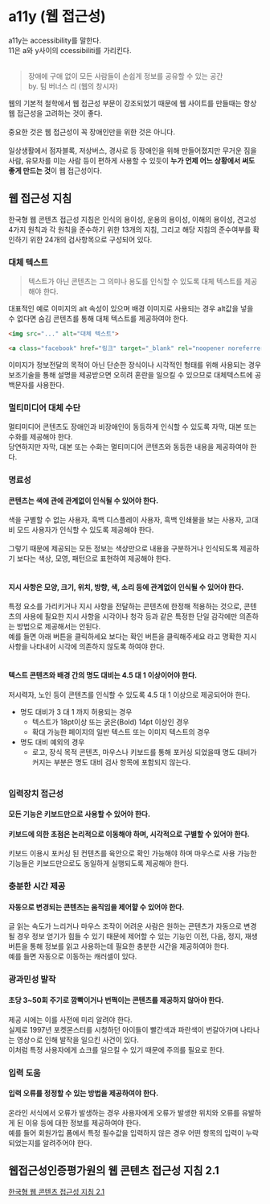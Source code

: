 # a11y (웹 접근성)

a11y는 accessibility를 말한다.<br>
11은 a와 y사이의 ccessibiliti를 가리킨다.<br><br>

> 장애에 구애 없이 모든 사람들이 손쉽게 정보를 공유할 수 있는 공간
><br>by. 팀 버너스 리 (웹의 창시자)

웹의 기본적 철학에서 웹 접근성 부문이 강조되었기 때문에 웹 사이트를 만들때는 항상 웹 접근성을 고려하는 것이 좋다.<br><br>
중요한 것은 웹 접근성이 꼭 장애인만을 위한 것은 아니다.<br><br>
일상생활에서 점자블록, 저상버스, 경사로 등 장애인을 위해 만들어졌지만 무거운 짐을 사람, 유모차를 미는 사람 등이 편하게 사용할 수 있듯이 <strong>누가 언제 어느 상황에서 써도 좋게 만드는 것</strong>이 웹 접근성이다.

## 웹 접근성 지침
한국형 웹 콘텐츠 접근성 지침은 인식의 용이성, 운용의 용이성, 이해의 용이성, 견고성 4가지 원칙과 각 원칙을 준수하기 위한 13개의 지침, 그리고 해당 지침의 준수여부를 확인하기 위한 24개의 검사항목으로 구성되어 있다.

### 대체 텍스트
> 텍스트가 아닌 콘텐츠는 그 의미나 용도를 인식할 수 있도록 대체 텍스트를 제공해야 한다.

대표적인 예로 이미지의 alt 속성이 있으며 배경 이미지로 사용되는 경우 alt값을 넣을 수 없다면 숨김 콘텐츠를 통해 대체 텍스트를 제공하여야 한다.
```html
<img src="..." alt="대체 텍스트">

<a class="facebook" href="링크" target="_blank" rel="noopener noreferrer"><span class="hiddln-style">Facebook</span></a>
```

이미지가 정보전달의 목적이 아닌 단순한 장식이나 시각적인 형태를 위해 사용되는 경우 보조기술을 통해 설명을 제공받으면 오히려 혼란을 일으킬 수 있으므로 대체텍스트에 공백문자를 사용한다.

### 멀티미디어 대체 수단

멀티미디어 콘텐츠도 장애인과 비장애인이 동등하게 인식할 수 있도록 자막, 대본 또는 수화를 제공해야 한다.<br>
당연하지만 자막, 대본 또는 수화는 멀티미디어 콘텐츠와 동등한 내용을 제공하여야 한다.

### 명료성

#### <b>콘텐츠는 색에 관에 관계없이 인식될 수 있어야 한다.</b>
색을 구별할 수 없는 사용자, 흑백 디스플레이 사용자, 흑백 인쇄물을 보는 사용자, 고대비 모드 사용자가 인식할 수 있도록 제공해야 한다.<br><br>
그렇기 때문에 제공되는 모든 정보는 색상만으로 내용을 구분하거나 인식되도록 제공하기 보다는 색상, 모영, 패턴으로 표현하여 제공해야 한다.
<br><br>

#### <b>지시 사항은 모양, 크기, 위치, 방향, 색, 소리 등에 관계없이 인식될 수 있어야 한다.</b>
특정 요소를 가리키거나 지시 사항을 전달하는 콘텐츠에 한정해 적용하는 것으로, 콘텐츠의 사용에 필요한 지시 사항을 시각이나 청각 등과 같은 특정한 단일 감각에만 의존하는 방법으로 제공해서는 안된다.<br>
예를 들면 아래 버튼을 클릭하세요 보다는 확인 버튼을 클릭해주세요 라고 명확한 지시 사항을 나타내어 시각에 의존하지 않도록 하여야 한다.
<br><br>

#### <b>텍스트 콘텐츠와 배경 간의 명도 대비는 4.5 대 1 이상이어야 한다.</b>
저시력자, 노인 등이 콘텐츠를 인식할 수 있도록 4.5 대 1 이상으로 제공되어야 한다.
- 명도 대비가 3 대 1 까지 허용되는 경우
  - 텍스트가 18pt이상 또는 굵은(Bold) 14pt 이상인 경우
  - 확대 가능한 페이지의 일반 텍스트 또는 이미지 텍스트의 경우
- 명도 대비 예외의 경우
  - 로고, 장식 목적 콘텐츠, 마우스나 키보드를 통해 포커싱 되었을때 명도 대비가 커지는 부분은 명도 대비 검사 항목에 포함되지 않는다.
<br><br>

### 입력장치 접근성

#### <b>모든 기능은 키보드만으로 사용할 수 있어야 한다.</b>

#### <b>키보드에 의한 초점은 논리적으로 이동해야 하며, 시각적으로 구별할 수  있어야 한다.</b>

키보드 이용시 포커싱 된 컨텐츠를 육안으로 확인 가능해야 하며 마우스로 사용 가능한 기능들은 키보드만으로도 동일하게 실행되도록 제공해야 한다.

### 충분한 시간 제공

#### <b>자동으로 변경되는 콘텐츠는 움직임을 제어햘 수 있어야 한다.</b>
글 읽는 속도가 느리거나 마우스 조작이 어려운 사람은 원하는 콘텐츠가 자동으로 변경될 경우 정보 얻기가 힘들 수 있기 때문에 제어할 수 있는 기능인 이전, 다음, 정지, 재생 버튼을 통해 정보를 읽고 사용하는데 필요한 충분한 시간을 제공하여야 한다.<br>
예를 들면 자동으로 이동하는 캐러셀이 있다.

### 광과민성 발작

#### <b>초당 3~50회 주기로 깜빡이거나 번쩍이는 콘텐츠를 제공하지 않아야 한다.</b>
제공 시에는 이를 사전에 미리 알려야 한다.<br>
실제로 1997년 포켓몬스터를 시청하던 아이들이 빨간색과 파란색이 번갈아가며 나타나는 영상ㅇ로 인해 발작을 일으킨 사건이 있다.<br>
이처럼 특정 사용자에게 쇼크를 일으킬 수 있기 때문에 주의를 필요로 한다.

### 입력 도움

#### <b>입력 오류를 정정할 수 있는 방법을 제공하여야 한다.</b>
온라인 서식에서 오류가 발생하는 경우 사용자에게 오류가 발생한 위치와 오류를 유발하게 된 이유 등에 대한 정보를 제공하여야 한다.<br>
예를 들어 회원가입 폼에서 특정 필수값을 입력하지 않은 경우 어떤 항목의 입력이 누락되었는지를 알려주어야 한다.

## 웹접근성인증평가원의 웹 콘텐츠 접근성 지침 2.1
[한국형 웹 콘텐츠 접근성 지침 2.1](http://www.wa.or.kr/board/view.asp?sn=161&page=1&search=&SearchString=&BoardID=0004&cate=)